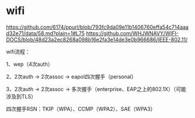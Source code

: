 # wifi


https://github.com/6174/ppurl/blob/793fc9da09e11b1406760effa54c714aaad32e71/data/58.md?plain=1#L75
https://github.com/WHJWNAVY/WIFI-DOCS/blob/48d23a2ec8268a098b16e2fa3e14de3e0b966686/IEEE-802.11/



wifi流程：

1、wep（4次auth）

2、2次auth -> 2次assoc -> eapol四次握手（personal）

3、2次auth -> 2次assoc -> 多次握手（enterprise、EAP之上的802.1X）（可能涉及到TLS）


四次握手RSN：TKIP（WPA）、CCMP（WPA2）、SAE（WPA3）
  
